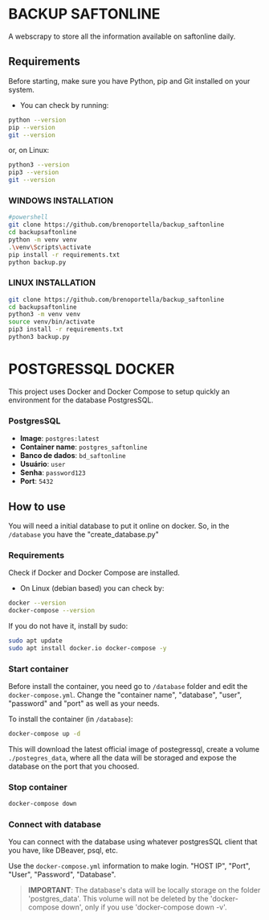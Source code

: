 # BACKUP SAFTONLINE

A webscrapy to store all the information available on saftonline daily.

## Requirements

Before starting, make sure you have Python, pip and Git installed on your system.
- You can check by running:

 ```bash
python --version
pip --version
git --version
```
or, on Linux:

 ```bash
python3 --version
pip3 --version
git --version
```

### WINDOWS INSTALLATION

```bash
#powershell
git clone https://github.com/brenoportella/backup_saftonline
cd backupsaftonline
python -m venv venv
.\venv\Scripts\activate
pip install -r requirements.txt
python backup.py

```

### LINUX INSTALLATION

```bash
git clone https://github.com/brenoportella/backup_saftonline
cd backupsaftonline
python3 -m venv venv
source venv/bin/activate
pip3 install -r requirements.txt
python3 backup.py
```

# POSTGRESSQL DOCKER

This project uses Docker and Docker Compose to setup quickly an environment for the database PostgresSQL.

### PostgresSQL

- **Image**: `postgres:latest`
- **Container name**: `postgres_saftonline`
- **Banco de dados**: `bd_saftonline`
- **Usuário**: `user` 
- **Senha**: `password123`
- **Port**: `5432`

## How to use

You will need a initial database to put it online on docker. So, in the `/database` you have the "create_database.py"

### Requirements

Check if Docker and Docker Compose are installed.

- On Linux (debian based) you can check by:

```bash
docker --version
docker-compose --version
```

If you do not have it, install by sudo:

```bash
sudo apt update
sudo apt install docker.io docker-compose -y
```
### Start container

Before install the container, you need go to `/database` folder and edit the `docker-compose.yml`. Change the "container name", "database", "user", "password" and "port" as well as your needs.

To install the container (in `/database`):

```bash
docker-compose up -d
```
This will download the latest official image of postegressql, create a volume `./postegres_data`, where all the data will be storaged and expose the database on the port that you choosed.

### Stop container

```bash
docker-compose down
```

### Connect with database

You can connect with the database using whatever postgresSQL client that you have, like DBeaver, psql, etc.

Use the `docker-compose.yml` information to make login. "HOST IP", "Port", "User", "Password", "Database".

> **IMPORTANT**: The database's data will be locally storage on the folder 'postgres_data'. This volume will not be deleted by the 'docker-compose down', only if you use 'docker-compose down -v'.
